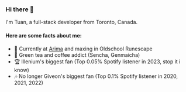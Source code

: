 ### Hi there 👋

I'm Tuan, a full-stack developer from Toronto, Canada.

#### Here are some facts about me:
- 🌱 Currently at [Arima](http://www.arimadata.com) and maxing in Oldschool Runescape
- 🍵 Green tea and coffee addict (Sencha, Genmaicha)
- 🏆 Illenium's biggest fan (Top 0.05% Spotify listener in 2023, stop it i know)
- 🎶 No longer Giveon's biggest fan (Top 0.1% Spotify listener in 2020, 2021, 2022)
